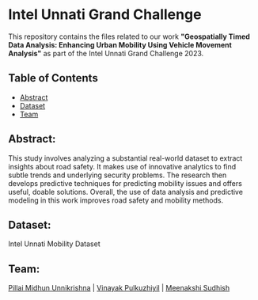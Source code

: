 # Intel Unnati Grand Challenge

This repository contains the files related to our work **"Geospatially Timed Data Analysis: Enhancing Urban Mobility Using Vehicle Movement Analysis"** as part of the Intel Unnati Grand Challenge 2023.

## Table of Contents

- [Abstract](#Abstract)
- [Dataset](#Dataset)
- [Team](#Team)
  
## Abstract:
This study involves analyzing a substantial real-world dataset to extract insights about road safety. It makes use of innovative analytics to find subtle trends and underlying security problems. The research then develops predictive techniques for predicting mobility issues and offers useful, doable solutions. Overall, the use of data analysis and predictive modeling in this work improves road safety and mobility methods.

## Dataset:
Intel Unnati Mobility Dataset

## Team:
[Pillai Midhun Unnikrishna](https://github.com/Just-Midhun) |
[Vinayak Pulkuzhiyil](https://github.com/VinayakVijay12) |
[Meenakshi Sudhish](https://github.com/MinMint01)

